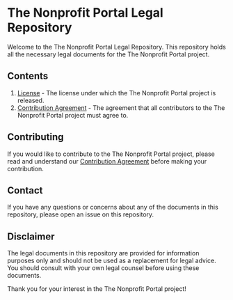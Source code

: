 # The Nonprofit Portal Legal Repository

Welcome to the The Nonprofit Portal Legal Repository. This repository holds all the necessary legal documents for the The Nonprofit Portal project.

## Contents

1. [License](LICENSE) - The license under which the The Nonprofit Portal project is released.
2. [Contribution Agreement](contribution-agreement.md) - The agreement that all contributors to the The Nonprofit Portal project must agree to.

## Contributing

If you would like to contribute to the The Nonprofit Portal project, please read and understand our [Contribution Agreement](contribution-agreement.md) before making your contribution.

## Contact

If you have any questions or concerns about any of the documents in this repository, please open an issue on this repository.

## Disclaimer

The legal documents in this repository are provided for information purposes only and should not be used as a replacement for legal advice. You should consult with your own legal counsel before using these documents.

Thank you for your interest in the The Nonprofit Portal project!
